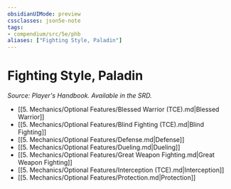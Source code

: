 ```yaml
---
obsidianUIMode: preview
cssclasses: json5e-note
tags:
- compendium/src/5e/phb
aliases: ["Fighting Style, Paladin"]
---
```

# Fighting Style, Paladin
*Source: Player's Handbook. Available in the SRD.* 

- [[5. Mechanics/Optional Features/Blessed Warrior (TCE).md\|Blessed Warrior]]
- [[5. Mechanics/Optional Features/Blind Fighting (TCE).md\|Blind Fighting]]
- [[5. Mechanics/Optional Features/Defense.md\|Defense]]
- [[5. Mechanics/Optional Features/Dueling.md\|Dueling]]
- [[5. Mechanics/Optional Features/Great Weapon Fighting.md\|Great Weapon Fighting]]
- [[5. Mechanics/Optional Features/Interception (TCE).md\|Interception]]
- [[5. Mechanics/Optional Features/Protection.md\|Protection]]